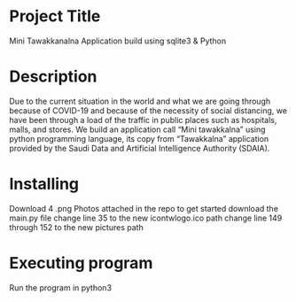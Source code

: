 # Project Title
Mini Tawakkanalna Application build using sqlite3 & Python 

# Description
Due to the current situation in the world and what we are going through because of COVID-19
and because of the necessity of social distancing, we have been through a load of the traffic in
public places such as hospitals, malls, and stores. 
We build an application call “Mini tawakkalna” using python programming language, 
its copy from “Tawakkalna” application provided by the Saudi Data and Artificial Intelligence Authority (SDAIA). 

# Installing
Download 4 .png Photos attached in the repo to get started 
download the main.py file 
change line 35 to the new icontwlogo.ico path 
change line 149 through 152 to the new pictures path 

# Executing program
Run the program in python3 